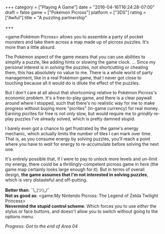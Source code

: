 +++
category = ["Playing A Game"]
date = "2016-04-16T16:24:28-07:00"
draft = false
game = ["Pokémon Picross"]
platform = ["3DS"]
rating = ["Awful"]
title = "A puzzling partnership"

+++

<game:Pokémon Picross> allows you to assemble a party of pocket monsters and take them across a map made up of picross puzzles.  It's more than a little absurd.

The Pokémon aspect of the game means that you can use abilities to simplify a puzzle, like adding hints or slowing the game clock.  ... Since my personal interest is in <i>solving</i> the puzzles, not shortcutting or cheating them, this has absolutely no value to me.  There is a whole world of party management, like in a real Pokémon game, that I never got close to touching because all it would do is dilute the effect of the puzzles.

But I don't care at all about that shortcoming relative to Pokémon Picross's economic problem.  It's a free-to-play game, and there is a clear paywall around where I stopped, such that there's no realistic way for me to make progress without buying more "picrites" (in-game currency) for real money.  Earning picrites for free is not only slow, but would require me to <i>grindily</i> re-play puzzles I've already solved, which is pretty damned stupid.

I barely even got a chance to get frustrated by the game's energy mechanic, which actually limits the number of tiles I can mark over time.  That is, as you consume energy by solving puzzles, you'll reach a point where you have to <i>wait</i> for energy to re-accumulate before solving the next one.

It's entirely possible that, if I were to pay to unlock more levels and un-limit my energy, there could be a thrillingly-competent picross game in here (the game map certainly looks large enough for it).  But in terms of overall design, <b>the game assumes that I'm not interested in solving puzzles</b>, which is very distasteful and off-putting.

<b>Better than</b>: ¯\\\_(ツ)\_/¯  
<b>Not as good as</b>: <game:My Nintendo Picross: The Legend of Zelda Twilight Princess>  
<b>Nevermind the stupid control scheme</b>: Which forces you to use <i>either</i> the stylus or face buttons, and doesn't allow you to switch without going to the options menu.

<i>Progress: Got to the end of Area 04</i>
